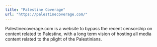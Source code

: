 ```yaml
---
title: "Palestine Coverage"
url: "https://palestinecoverage.com/"
---
```


Palestinecoverage.com is a website to bypass the recent censorship on content related to Palestine, with a long term vision of hosting all media content related to the plight of the Palestinians.
